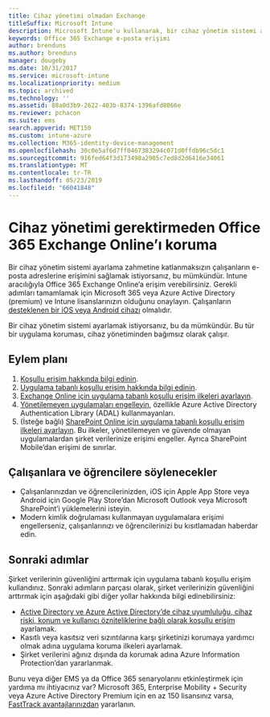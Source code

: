 ```yaml
---
title: Cihaz yönetimi olmadan Exchange
titleSuffix: Microsoft Intune
description: Microsoft Intune'u kullanarak, bir cihaz yönetim sistemi ayarlamadan çalışanlara Office 365 Exchange Online e-postalarına erişim verin.
keywords: Office 365 Exchange e-posta erişimi
author: brenduns
ms.author: brenduns
manager: dougeby
ms.date: 10/31/2017
ms.service: microsoft-intune
ms.localizationpriority: medium
ms.topic: archived
ms.technology: ''
ms.assetid: 88a0d3b9-2622-403b-8374-1396afd8066e
ms.reviewer: pchacon
ms.suite: ems
search.appverid: MET150
ms.custom: intune-azure
ms.collection: M365-identity-device-management
ms.openlocfilehash: 30c0e5af6d7ff0467383294c071d0ffdb96c5dc1
ms.sourcegitcommit: 916fed64f3d173498a2905c7ed8d2d6416e34061
ms.translationtype: MT
ms.contentlocale: tr-TR
ms.lasthandoff: 05/23/2019
ms.locfileid: "66041848"
---
```

# <a name="protect-office-365-exchange-online-without-requiring-device-management"></a>Cihaz yönetimi gerektirmeden Office 365 Exchange Online’ı koruma

Bir cihaz yönetim sistemi ayarlama zahmetine katlanmaksızın çalışanların e-posta adreslerine erişimini sağlamak istiyorsanız, bu mümkündür. Intune aracılığıyla Office 365 Exchange Online’a erişim verebilirsiniz. Gerekli adımları tamamlamak için Microsoft 365 veya Azure Active Directory (premium) ve Intune lisanslarınızın olduğunu onaylayın. Çalışanların [desteklenen bir iOS veya Android cihazı](supported-devices-browsers.md) olmalıdır. 

Bir cihaz yönetim sistemi ayarlamak istiyorsanız, bu da mümkündür. Bu tür bir uygulama koruması, cihaz yönetiminden bağımsız olarak çalışır. 

## <a name="action-plan"></a>Eylem planı

1. [Koşullu erişim hakkında bilgi edinin](conditional-access.md). 
2. [Uygulama tabanlı koşullu erişim hakkında bilgi edinin](app-based-conditional-access-intune.md).
3. [Exchange Online için uygulama tabanlı koşullu erişim ilkeleri ayarlayın](app-based-conditional-access-intune-create.md).
4. [Yönetilemeyen uygulamaları engelleyin](app-modern-authentication-block.md), özellikle Azure Active Directory Authentication Library (ADAL) kullanmayanları.
5. (İsteğe bağlı) [SharePoint Online için uygulama tabanlı koşullu erişim ilkeleri ayarlayın](app-based-conditional-access-intune-create.md). Bu ilkeler, yönetilemeyen ve güvende olmayan uygulamalardan şirket verilerinize erişimi engeller. Ayrıca SharePoint Mobile’dan erişimi de sınırlar. 

## <a name="what-to-tell-employees-and-students"></a>Çalışanlara ve öğrencilere söylenecekler

* Çalışanlarınızdan ve öğrencilerinizden, iOS için Apple App Store veya Android için Google Play Store’dan Microsoft Outlook veya Microsoft SharePoint’i yüklemelerini isteyin. 
* Modern kimlik doğrulaması kullanmayan uygulamalara erişimi engellerseniz, çalışanlarınızı ve öğrencilerinizi bu kısıtlamadan haberdar edin. 

## <a name="next-steps"></a>Sonraki adımlar

Şirket verilerinin güvenliğini arttırmak için uygulama tabanlı koşullu erişim kullandınız. Sonraki adımların parçası olarak, şirket verilerinizin güvenliğini arttırmak için aşağıdaki gibi diğer yollar hakkında bilgi edinebilirsiniz: 

* [Active Directory ve Azure Active Directory’de cihaz uyumluluğu, cihaz riski, konum ve kullanıcı özniteliklerine bağlı olarak koşullu erişim](https://docs.microsoft.com/azure/active-directory/active-directory-conditional-access-azure-portal) ayarlamak.  
* Kasıtlı veya kasıtsız veri sızıntılarına karşı şirketinizi korumaya yardımcı olmak adına uygulama koruma ilkeleri ayarlamak. 
* Şirket verilerini ağınız dışında da korumak adına Azure Information Protection’dan yararlanmak. 

Bunu veya diğer EMS ya da Office 365 senaryolarını etkinleştirmek için yardıma mı ihtiyacınız var? Microsoft 365, Enterprise Mobility + Security veya Azure Active Directory Premium için en az 150 lisansınız varsa, [FastTrack avantajlarınızdan](https://docs.microsoft.com/enterprise-mobility-security/solutions/enterprise-mobility-fasttrack-program) yararlanın. 
